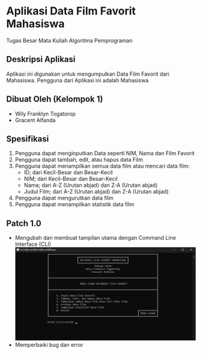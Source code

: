 # Aplikasi Data Film Favorit Mahasiswa
Tugas Besar Mata Kuliah Algoritma Pemprograman
## Deskripsi Aplikasi

Aplikasi ini digunakan untuk mengumpulkan Data Film Favorit dari Mahasiswa. Pengguna dari Aplikasi ini adalah Mahasiswa

## Dibuat Oleh (Kelompok 1)

- Wily Franklyn Togatorop
- Gracent Alfanda

## Spesifikasi
1. Pengguna dapat menginputkan Data seperti NIM, Nama dan Film Favorit
2. Pengguna dapat tambah, edit, atau hapus data Film
3. Pengguna dapat menampilkan semua data film atau mencari data film:
   - ID; dari Kecil-Besar dan Besar-Kecil
   - NIM; dari Kecil-Besar dan Besar-Kecil
   - Nama; dari A-Z (Urutan abjad) dan Z-A (Urutan abjad)
   - Judul Film; dari A-Z (Urutan abjad) dan Z-A (Urutan abjad)
5. Pengguna dapat mengurutkan data film
6. Pengguna dapat menampilkan statistik data film
   

## Patch 1.0
- Mengubah dan membuat tampilan utama dengan Command Line Interface (CLI)
![Image](https://github.com/Wilyyy-exe/TUBES_ALPRO/blob/main/Screenshot%202025-06-01%20235005.png)
- Memperbaiki bug dan error
